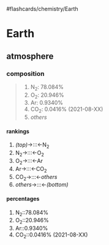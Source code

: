 #flashcards/chemistry/Earth

# Earth

## atmosphere

### composition
> 1. N<sub>2</sub>: 78.084%
> 2. O<sub>2</sub>: 20.946%
> 3. Ar: 0.9340%
> 4. CO<sub>2</sub>: 0.0416% (2021-08-XX)
> 5. _others_

#### rankings
1. _(top)_&RightArrow;:::&LeftArrow;N<sub>2</sub> <!--SR:!2022-01-09,3,250!2022-01-09,3,267-->
2. N<sub>2</sub>&RightArrow;:::&LeftArrow;O<sub>2</sub> <!--SR:!2022-01-09,3,250!2022-01-17,9,267-->
3. O<sub>2</sub>&RightArrow;:::&LeftArrow;Ar <!--SR:!2022-01-09,3,250!2022-01-15,7,267-->
4. Ar&RightArrow;:::&LeftArrow;CO<sub>2</sub> <!--SR:!2022-01-09,3,250!2022-01-09,3,250-->
5. CO<sub>2</sub>&RightArrow;:::&LeftArrow;_others_ <!--SR:!2022-01-09,3,250!2022-01-14,6,267-->
6. _others_&RightArrow;:::&LeftArrow;_(bottom)_ <!--SR:!2022-01-09,3,265!2022-01-09,3,266-->

#### percentages
1. N<sub>2</sub>::78.084% <!--SR:!2022-01-10,2,230-->
2. O<sub>2</sub>::20.946% <!--SR:!2022-01-09,2,227-->
3. Ar::0.9340% <!--SR:!2022-01-09,2,230-->
4. CO<sub>2</sub>::0.0416% (2021-08-XX) <!--SR:!2022-01-09,2,227-->
